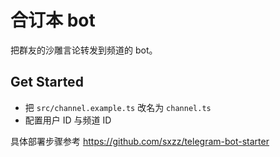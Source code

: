# 合订本 bot

把群友的沙雕言论转发到频道的 bot。

## Get Started

- 把 `src/channel.example.ts` 改名为 `channel.ts`
- 配置用户 ID 与频道 ID

具体部署步骤参考 https://github.com/sxzz/telegram-bot-starter
